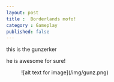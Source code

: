 ```yaml
---
layout: post
title :  Borderlands mofo!
category : Gameplay
published: false
---
```

this is the gunzerker 

he is awesome for sure!
<figure>![alt text for image](/img/gunz.png)</figure>